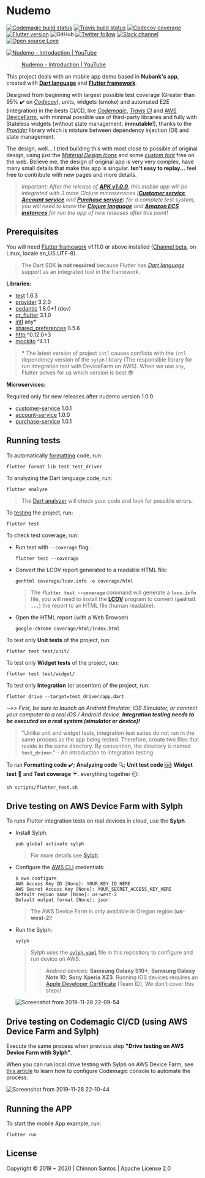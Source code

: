 # Nudemo

[![Codemagic build status](https://api.codemagic.io/apps/5de0594954bf42000aeaed79/5de83eda3b536a2191661e14/status_badge.svg)](https://codemagic.io/apps/5de0594954bf42000aeaed79/5de83eda3b536a2191661e14/latest_build) [![Travis build status](https://img.shields.io/travis/chinnonsantos/nudemo/master?logo=travis)](https://travis-ci.org/chinnonsantos/nudemo) [![Codecov coverage](https://codecov.io/gh/chinnonsantos/nudemo/branch/master/graph/badge.svg)](https://codecov.io/gh/chinnonsantos/nudemo) [![Flutter version](https://img.shields.io/badge/flutter-v1.9.1+hotfix.6-blue?logo=flutter)](https://flutter.dev/docs/get-started/install) ![GitHub](https://img.shields.io/github/license/chinnonsantos/nudemo) [![Twitter follow](https://img.shields.io/twitter/follow/chinnonsantos?label=follow&style=flat&logo=twitter)](https://twitter.com/intent/follow?screen_name=chinnonsantos) [![Slack channel](https://img.shields.io/badge/slack-%23nudemo-blueviolet?logo=slack)](https://join.slack.com/t/chinnonsantos-nudemo/signup) [![Open source Love](https://badges.frapsoft.com/os/v2/open-source.svg?v=103)](https://github.com/ellerbrock/open-source-badges/)

[![Nudemo - Introduction | YouTube](https://img.youtube.com/vi/G7r5yekh1JM/0.jpg)](https://www.youtube.com/watch?v=G7r5yekh1JM)
> [Nudemo - Introduction | YouTube](https://www.youtube.com/watch?v=G7r5yekh1JM)

This project deals with an mobile app demo based in **Nubank's app**, created with **[Dart language][]** and **[Flutter framework][]**.

Designed from beginning with largest possible test coverage (Greater than 95% ✔️ on _[Codecov][]_), units, widgets (smoke) and automated E2E (integration) in the bests CI/CD, like _[Codemagic][]_, _[Travis CI][]_ and [AWS DeviceFarm], with minimal possible use of third-party libraries and fully with Stateless widgets (without state management, **immutable**!), thanks to the _[Provider][]_ library which is mixture between dependency injection (DI) and state management.

The design, well... I tried building this with most close to possible of original design, using just the _[Material Design Icons][]_ and some _[custom font][]_ free on the web. Believe me, the design of original app is very very complex, have many small details that make this app is singular. **Isn't easy to replay...** feel free to contribute with new pages and more details.

> _Important: After the release of **[APK v1.0.0][]**, this mobile app will be integrated with 3 more Clojure microservices (**[Customer service][]**, **[Account service][]** and **[Purchase service][]**) for a complete test system, you will need to know the **[Clojure language][]** and **[Amazon ECS instances][]** for run the app of new releases after this point!_

[Codecov]: https://codecov.io/gh/chinnonsantos/nudemo
[Codemagic]: https://codemagic.io/apps/5de0594954bf42000aeaed79/5de83eda3b536a2191661e14/latest_build
[Travis CI]: https://travis-ci.org/chinnonsantos/nudemo
[AWS DeviceFarm]: https://aws.amazon.com/pt/device-farm/
[Customer service]: https://github.com/chinnonsantos/customer-service
[Account service]: https://github.com/chinnonsantos/account-service
[Purchase service]: https://github.com/chinnonsantos/purchase-service
[Clojure language]: https://clojure.org/
[Amazon ECS instances]: https://aws.amazon.com/pt/ecs/
[Material Design Icons]: https://api.flutter.dev/flutter/material/Icons-class.html
[custom font]: https://fonts.google.com/specimen/Open+Sans
[APK v1.0.0]: https://github.com/chinnonsantos/nudemo/releases/tag/v1.0.0

## Prerequisites

You will need [Flutter framework][] v1.11.0 or above installed ([Channel beta][], on Linux, locale en_US.UTF-8).

> The Dart SDK **is not required** because Flutter has _[Dart language][]_ support as an integrated tool in the framework.

[Flutter framework]: https://flutter.dev/
[Channel beta]: https://github.com/flutter/flutter/wiki/Flutter-build-release-channels#beta
[Dart language]: https://dart.dev/

**Libraries:**

- [test][] 1.6.3
- [provider][] 3.2.0
- [pedantic][] 1.8.0+1 (dev)
- [qr_flutter][] 3.1.0
- [intl][] any*️
- [shared_preferences][] 0.5.6
- [http][] ^0.12.0+3
- [mockito][] ^4.1.1

> **\*** The latest version of project `intl` causes conflicts with the `intl` dependency version of the `sylph` library (The responsible library for run integration test with DeviceFarm on AWS). When we use `any`, Flutter solves for us which version is best 😎

**Microservices:**

Required only for new releases after nudemo version 1.0.0.

- [customer-service][] 1.0.1
- [account-service][] 1.0.0
- [purchase-service][] 1.0.1

[customer-service]: https://github.com/chinnonsantos/customer-service/releases
[account-service]: https://github.com/chinnonsantos/account-service/releases
[purchase-service]: https://github.com/chinnonsantos/purchase-service/releases

[test]: https://pub.dev/packages/test
[provider]: https://pub.dev/packages/provider
[pedantic]: https://pub.dev/packages/pedantic
[qr_flutter]: https://pub.dev/packages/qr_flutter
[intl]: https://pub.dev/packages/intl
[shared_preferences]: https://pub.dev/packages/shared_preferences
[http]: https://pub.dev/packages/http
[mockito]: https://pub.dev/packages/mockito

## Running tests

To automatically [formatting][] code, run:

    flutter format lib test test_driver

[formatting]: https://flutter.dev/docs/development/tools/formatting

To analyzing the Dart language code, run:

    flutter analyze

> The [Dart analyzer][] will check your code and look for possible errors.

[Dart analyzer]: https://flutter.dev/docs/testing/debugging#the-dart-analyzer

To [testing] the project, run:

    flutter test

[testing]: https://flutter.dev/docs/testing

To check test coverage, run:

- Run test with `--coverage` flag:

      flutter test --coverage

- Convert the LCOV report generated to a readable HTML file:

      genhtml coverage/lcov.info -o coverage/html

  > The **`flutter test --coverage`** command will generate a **`lcov.info`** file, you will need to install the **[LCOV][]** program to convert (**`genhtml ...`**) the report to an HTML file (human readable).

- Open the HTML report (with a Web Browser)

      google-chrome coverage/html/index.html

[LCOV]: http://ltp.sourceforge.net/coverage/lcov.php

To test only **Unit tests** of the project, run:

    flutter test test/unit/

To test only **Widget tests** of the project, run:

    flutter test test/widget/

To test only **Integration** (or assertion) of the project, run:

    flutter drive --target=test_driver/app.dart

_-->> First, be sure to launch an Android Emulator, iOS Simulator, or connect your computer to a real iOS / Android device. **Integration testing needs to be executed on a real system (simulator or device)!**_

> "Unlike unit and widget tests, integration test suites do not run in the same process as the app being tested. Therefore, create two files that reside in the same directory. By convention, the directory is named **`test_driver`**."
> \- An introduction to integration testing

To run **Formatting code** ✔️; **Analyzing code** 🔍; **Unit test code** 🆗; **Widget test** 📲 and **Test coverage** ☔️. everything together ⏲️:

    sh scripts/flutter_test.sh

## Drive testing on AWS Device Farm with Sylph

To runs Flutter integration tests on real devices in cloud, use the **Sylph**.

- Install Sylph:

      pub global activate sylph

    > For more details see [Sylph][].

- Configure the [AWS CLI][] credentials:

      $ aws configure
      AWS Access Key ID [None]: YOUR_KEY_ID_HERE
      AWS Secret Access Key [None]: YOUR_SECRET_ACCESS_KEY_HERE
      Default region name [None]: us-west-2
      Default output format [None]: json

    > The AWS Device Farm is only available in Oregon region (**us-west-2**)!

- Run the Sylph:

      sylph

    > Sylph uses the [`sylph.yaml`][] file in this repository to configure and run device on AWS.
    >> Android devices: **Samsung Galaxy S10+**; **Samsung Galaxy Note 10**; **Sony Xperia XZ3**.
    >> Running iOS devices requires an [Apple Developer Certificate] (Team ID), We don't cover this steps!

    ![Screenshot from 2019-11-28 22-09-54](https://user-images.githubusercontent.com/3258293/69837139-21041c80-122c-11ea-8180-de296a3281fb.png)

[Sylph]: https://github.com/mmcc007/sylph
[AWS CLI]: https://docs.aws.amazon.com/cli/latest/userguide/cli-chap-configure.html
[`sylph.yaml`]: https://github.com/chinnonsantos/nudemo/blob/master/sylph.yaml
[Apple Developer Certificate]: https://developer.apple.com/account/#/membership

## Drive testing on Codemagic CI/CD (using AWS Device Farm and Sylph)

Execute the same process when previous step **"Drive testing on AWS Device Farm with Sylph"**.

When you can run local drive testing with Sylph on AWS Device Farm, see [this article] to learn how to configure Codemagic console to automate the process.

![Screenshot from 2019-11-28 22-10-44](https://user-images.githubusercontent.com/3258293/69837305-d040f380-122c-11ea-9daf-f94a36cf7639.png)

[this article]: https://blog.codemagic.io/flutter-ci-cd-with-codemagic-sylph-aws-device-farm/

## Running the APP

To start the mobile App example, run:

    flutter run

## License

Copyright © 2019 ~ 2020 | Chinnon Santos | Apache License 2.0
